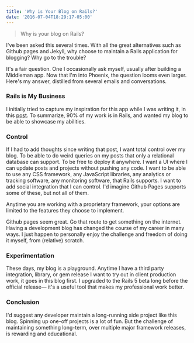 ```yaml
---
title: 'Why is Your Blog on Rails?'
date: '2016-07-04T18:29:17-05:00'
---
```


> Why is your blog on Rails?

I've been asked this several times. With all the great alternatives such as Github pages and Jekyll, why choose to maintain a Rails application for blogging? Why go to the trouble?

It's a fair question. One I occasionally ask myself, usually after building a Middleman app. Now that I'm into Phoenix, the question looms even larger. Here's my answer, distilled from several emails and conversations.

### Rails is My Business

I initially tried to capture my inspiration for this app while I was writing it, in this [post](/new-blog). To summarize, 90% of my work is in Rails, and wanted my blog to be able to showcase my abilities.

### Control

If I had to add thoughts since writing that post, I want total control over my blog. To be able to do weird queries on my posts that only a relational database can support. To be free to deploy it anywhere. I want a UI where I can update posts and projects without pushing any code. I want to be able to use any CSS framework, any JavaScript libraries, any analytics or tracking software, any monitoring software, that Rails supports. I want to add social integration that I can control. I'd imagine Github Pages supports some of these, but not all of them.

Anytime you are working with a proprietary framework, your options are limited to the features they choose to implement.

Github pages seem great. Go that route to get something on the internet. Having a development blog has changed the course of my career in many ways. I just happen to personally enjoy the challenge and freedom of doing it myself, from (relative) scratch.

### Experimentation

These days, my blog is a playground. Anytime I have a third party integration, library, or gem release I want to try out in client production work, it goes in this blog first. I upgraded to the Rails 5 beta long before the official release— it's a useful tool that makes my professional work better.

### Conclusion

I'd suggest any developer maintain a long-running side project like this blog. Spinning up one-off projects is a lot of fun. But the challenge of maintaining something long-term, over multiple major framework releases, is rewarding and educational.
